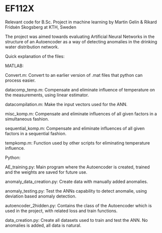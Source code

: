 # EF112X
Relevant code for B.Sc. Project in machine learning by Martin Gelin &amp; Rikard Fridsén Skogsberg at KTH, Sweden

The project was aimed towards evaluating Artificial Neural Networks in the structure of an Autoencoder as a way of detecting anomalies
in the drinking water distribution network.  

Quick explanation of the files:

MATLAB: 


  Convert.m: Convert to an earlier version of .mat files that python can process easier. 
  
  datacomp_temp.m: Compensate and eliminate influence of temperature on the measurements, using linear estimator. 
  
  datacompilation.m: Make the input vectors used for the ANN. 
  
  misc_komp.m: Compensate and eliminate influences of all given factors in a simultaneous fashion. 
  
  sequential_komp.m: Compensate and eliminate influences of all given factors in a sequential fashion.
  
  tempkomp.m: Function used by other scripts for eliminating temperature influence. 
  
 
Python:

  AE_training.py: Main program where the Autoencoder is created, trained and the weights are saved for future use. 
  
  anomaly_data_creation.py: Create data with manually added anomalies. 
  
  anomaly_testing.py: Test the ANNs capability to detect anomalie, using deviation based anomaly detection. 
  
  autoencoder_2hidden.py: Contains the class of the Autoencoder which is used in the project, with related loss and train              functions.
  
  data_creation.py: Create all datasets used to train and test the ANN. No anomalies is added, all data is natural. 
  

